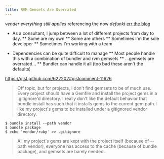 ```yaml
---
title: RVM Gemsets Are Overrated
---
```

_vender everything still applies_
referencing the now _defunkt_ [err the blog](http://errtheblog.com/posts/50-vendor-everything)

* As a consultant, I jump between a lot of different projects from day to day.
** Some are my own
** Some are others
** Sometimes I'm the sole developer
** Sometimes I'm working with a team

* Dependencies can be quite difficult to manage
** Most people handle this with a combination of bundler and rvm gemsets
** ...gemsets are overrated...
** Bundler can handle it all (too bad these aren't the defaults)

https://gist.github.com/622202#gistcomment-11626

> Off topic, but for projects, I don't find gemsets to be of much use. Every
> project should have a Gemfile and install the project gems in a .gitignore'd
> directory. I really don't like the default behavior that bundle install has
> such that it installs gems to the current gem path. I like my project's gems
> to be installed under a gitignored vendor directory.

    $ bundle install --path vendor
    $ bundle package
    $ echo 'vendor/ruby' >> .gitignore

> All my project's gems are kept with the project itself (because of --path
> vendor), everyone has access to the cache (because of bundle package), and
> gemsets are barely needed.
